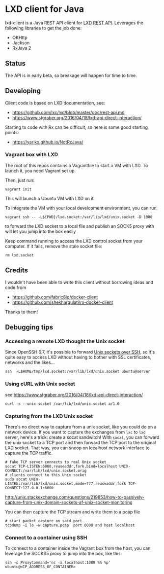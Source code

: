 # LXD client for Java

lxd-client is a Java REST API client for [LXD REST API](https://linuxcontainers.org/lxd/rest-api/). Leverages the following libraries to get the job done:

* OKHttp
* Jackson
* RxJava 2

## Status

The API is in early beta, so breakage will happen for time to time.

## Developing

Client code is based on LXD documentation, see:

* https://github.com/lxc/lxd/blob/master/doc/rest-api.md
* https://www.stgraber.org/2016/04/18/lxd-api-direct-interaction/

Starting to code with Rx can be difficult, so here is some good starting points:

* https://yarikx.github.io/NotRxJava/

### Vagrant box with LXD

The root of this repos contains a Vagrantfile to start a VM with LXD. To launch it, you need Vagrant set up.

Then, just run:

    vagrant init

This will launch a Ubuntu VM with LXD on it.

To integrate the VM with your local development environment, you can run:

    vagrant ssh -- -L${PWD}/lxd.socket:/var/lib/lxd/unix.socket -D 1080

to forward the LXD socket to a local file and publish an SOCK5 proxy with will let you jump into the box easily

Keep command running to access the LXD control socket from your computer. If it fails, remove the stale socket file:

    rm lxd.socket

## Credits

I wouldn't have been able to write this client without borrowing ideas and code from

* https://github.com/fabric8io/docker-client
* https://github.com/shekhargulati/rx-docker-client

Thanks to them!

## Debugging tips

### Accessing a remote LXD thought the Unix socket

Since OpenSSH 6.7, it's possible to forward [Unix sockets over SSH](https://lwn.net/Articles/609321/), so it's quite easy
to access LXD without having to bother with SSL certificates, networks and the likes...

    ssh  -L$HOME/tmp/lxd.socket:/var/lib/lxd/unix.socket ubuntu@server

### Using cURL with Unix socket

see https://www.stgraber.org/2016/04/18/lxd-api-direct-interaction/

    curl -s --unix-socket /var/lib/lxd/unix.socket a/1.0

### Capturing from the LXD Unix socket

There's no direct way to capture from a unix socket, like you could do on a network device. If you want to capture the
exchanges from `lxc` to `lxd` server, here's a trick: create a socat sandwitch! With `socat`, you can forward the
unix socket to a TCP port and then forward the TCP port to the original LXD socket. That way, you can snoop on localhost
network interface to capture the TCP traffic.

    # fake TCP server connects to real Unix socket
    socat TCP-LISTEN:6000,reuseaddr,fork,bind=localhost UNIX-CONNECT:/var/lib/lxd/unix.socket.orig
    # clients connect to this Unix socket
    sudo socat UNIX-LISTEN:/var/lib/lxd/unix.socket,mode=777,reuseaddr,fork TCP-CONNECT:127.0.0.1:6000

http://unix.stackexchange.com/questions/219853/how-to-passively-capture-from-unix-domain-sockets-af-unix-socket-monitoring

You can then capture the TCP stream and write them to a pcap file

    # start packet capture on said port
    tcpdump -i lo -w capture.pcap  port 6000 and host localhost

### Connect to a container using SSH

To connect to a container inside the Vagrant box from the host, you can leverage the SOCKS5 proxy to jump into the box, like this:

    ssh -o ProxyCommand='nc -x localhost:1080 %h %p' ubuntu@<IP_ADDRESS_OF_CONTAINER>

